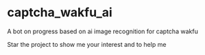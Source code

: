 # captcha_wakfu_ai

A bot on progress based on ai image recognition for captcha wakfu

Star the project to show me your interest and to help me
